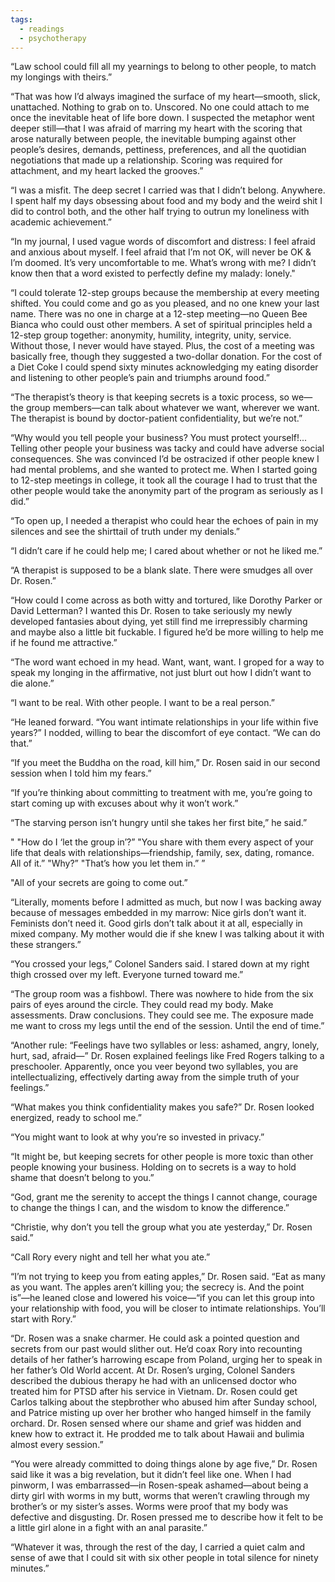 ```yaml
---
tags:
  - readings
  - psychotherapy
---
```


“Law school could fill all my yearnings to belong to other people, to match my longings with theirs.”

“That was how I’d always imagined the surface of my heart—smooth, slick, unattached. Nothing to grab on to. Unscored. No one could attach to me once the inevitable heat of life bore down. I suspected the metaphor went deeper still—that I was afraid of marring my heart with the scoring that arose naturally between people, the inevitable bumping against other people’s desires, demands, pettiness, preferences, and all the quotidian negotiations that made up a relationship. Scoring was required for attachment, and my heart lacked the grooves.”

“I was a misfit. The deep secret I carried was that I didn’t belong. Anywhere. I spent half my days obsessing about food and my body and the weird shit I did to control both, and the other half trying to outrun my loneliness with academic achievement.”

“In my journal, I used vague words of discomfort and distress: I feel afraid and anxious about myself. I feel afraid that I’m not OK, will never be OK & I’m doomed. It’s very uncomfortable to me. What’s wrong with me? I didn’t know then that a word existed to perfectly define my malady: lonely."

“I could tolerate 12-step groups because the membership at every meeting shifted. You could come and go as you pleased, and no one knew your last name. There was no one in charge at a 12-step meeting—no Queen Bee Bianca who could oust other members. A set of spiritual principles held a 12-step group together: anonymity, humility, integrity, unity, service. Without those, I never would have stayed. Plus, the cost of a meeting was basically free, though they suggested a two-dollar donation. For the cost of a Diet Coke I could spend sixty minutes acknowledging my eating disorder and listening to other people’s pain and triumphs around food.”

“The therapist’s theory is that keeping secrets is a toxic process, so we—the group members—can talk about whatever we want, wherever we want. The therapist is bound by doctor-patient confidentiality, but we’re not.”

“Why would you tell people your business? You must protect yourself!... Telling other people your business was tacky and could have adverse social consequences. She was convinced I’d be ostracized if other people knew I had mental problems, and she wanted to protect me. When I started going to 12-step meetings in college, it took all the courage I had to trust that the other people would take the anonymity part of the program as seriously as I did.”

“To open up, I needed a therapist who could hear the echoes of pain in my silences and see the shirttail of truth under my denials.”

“I didn’t care if he could help me; I cared about whether or not he liked me.”

“A therapist is supposed to be a blank slate. There were smudges all over Dr. Rosen.”

“How could I come across as both witty and tortured, like Dorothy Parker or David Letterman? I wanted this Dr. Rosen to take seriously my newly developed fantasies about dying, yet still find me irrepressibly charming and maybe also a little bit fuckable. I figured he’d be more willing to help me if he found me attractive.”

“The word want echoed in my head. Want, want, want. I groped for a way to speak my longing in the affirmative, not just blurt out how I didn’t want to die alone.”

“I want to be real. With other people. I want to be a real person.”

“He leaned forward. “You want intimate relationships in your life within five years?” I nodded, willing to bear the discomfort of eye contact. “We can do that.”

“If you meet the Buddha on the road, kill him,” Dr. Rosen said in our second session when I told him my fears.”

“If you’re thinking about committing to treatment with me, you’re going to start coming up with excuses about why it won’t work.”

“The starving person isn’t hungry until she takes her first bite,” he said.”

"
"How do I ‘let the group in’?”
"You share with them every aspect of your life that deals with relationships—friendship, family, sex, dating, romance. All of it.”
"Why?”
"That’s how you let them in.”
”

"All of your secrets are going to come out.”

“Literally, moments before I admitted as much, but now I was backing away because of messages embedded in my marrow: Nice girls don’t want it. Feminists don’t need it. Good girls don’t talk about it at all, especially in mixed company. My mother would die if she knew I was talking about it with these strangers.”

“You crossed your legs,” Colonel Sanders said. I stared down at my right thigh crossed over my left. Everyone turned toward me.”

“The group room was a fishbowl. There was nowhere to hide from the six pairs of eyes around the circle. They could read my body. Make assessments. Draw conclusions. They could see me. The exposure made me want to cross my legs until the end of the session. Until the end of time.”

“Another rule: “Feelings have two syllables or less: ashamed, angry, lonely, hurt, sad, afraid—” Dr. Rosen explained feelings like Fred Rogers talking to a preschooler. Apparently, once you veer beyond two syllables, you are intellectualizing, effectively darting away from the simple truth of your feelings.”

“What makes you think confidentiality makes you safe?” Dr. Rosen looked energized, ready to school me.”

“You might want to look at why you’re so invested in privacy.”

“It might be, but keeping secrets for other people is more toxic than other people knowing your business. Holding on to secrets is a way to hold shame that doesn’t belong to you.”

“God, grant me the serenity to accept the things I cannot change, courage to change the things I can, and the wisdom to know the difference.”

“Christie, why don’t you tell the group what you ate yesterday,” Dr. Rosen said.”

“Call Rory every night and tell her what you ate.”

“I’m not trying to keep you from eating apples,” Dr. Rosen said. “Eat as many as you want. The apples aren’t killing you; the secrecy is. And the point is”—he leaned close and lowered his voice—“if you can let this group into your relationship with food, you will be closer to intimate relationships. You’ll start with Rory.”

“Dr. Rosen was a snake charmer. He could ask a pointed question and secrets from our past would slither out. He’d coax Rory into recounting details of her father’s harrowing escape from Poland, urging her to speak in her father’s Old World accent. At Dr. Rosen’s urging, Colonel Sanders described the dubious therapy he had with an unlicensed doctor who treated him for PTSD after his service in Vietnam. Dr. Rosen could get Carlos talking about the stepbrother who abused him after Sunday school, and Patrice misting up over her brother who hanged himself in the family orchard. Dr. Rosen sensed where our shame and grief was hidden and knew how to extract it. He prodded me to talk about Hawaii and bulimia almost every session.”

“You were already committed to doing things alone by age five,” Dr. Rosen said like it was a big revelation, but it didn’t feel like one. When I had pinworm, I was embarrassed—in Rosen-speak ashamed—about being a dirty girl with worms in my butt, worms that weren’t crawling through my brother’s or my sister’s asses. Worms were proof that my body was defective and disgusting. Dr. Rosen pressed me to describe how it felt to be a little girl alone in a fight with an anal parasite.”

“Whatever it was, through the rest of the day, I carried a quiet calm and sense of awe that I could sit with six other people in total silence for ninety minutes.”
